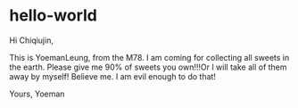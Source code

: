 # hello-world


Hi Chiqiujin,

This is YoemanLeung, from the M78. I am coming for collecting all sweets in the earth. Please give me 90% of sweets you own!!!Or I will take all of them away by myself! Believe me. I am evil enough to do that!

Yours,
Yoeman
